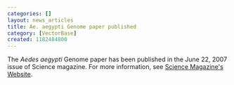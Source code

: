 ```yaml
---
categories: []
layout: news_articles
title: Ae. aegypti Genome paper published
category: [VectorBase]
created: 1182484800
---
```

The <em>Aedes aegypti</em> Genome paper has been published in the June 22, 2007 issue of Science magazine. For more information, see <a href="http://www.sciencemag.org/content/vol316/issue5832/index.dtl">Science Magazine's Website</a>.
